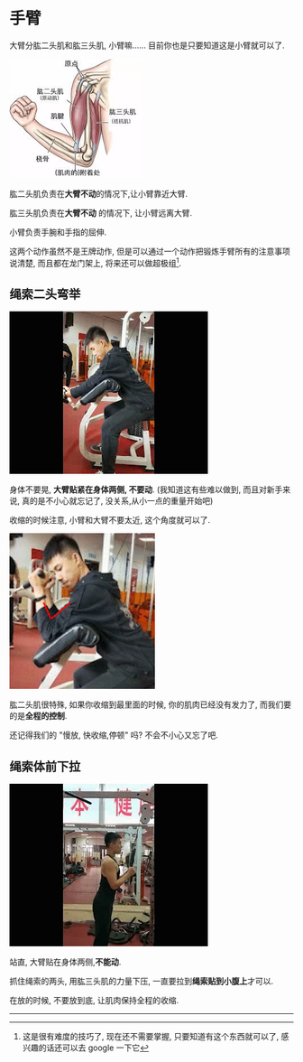 # 手臂

大臂分肱二头肌和肱三头肌, 小臂嘛...... 目前你也是只要知道这是小臂就可以了.

![](https://github.com/caoxuCarlos/a-fitness-guide-for-college-students/blob/master/images/arm.jpg?raw=true)

肱二头肌负责在**大臂不动**的情况下,让小臂靠近大臂.

肱三头肌负责在**大臂不动** 的情况下, 让小臂远离大臂.

小臂负责手腕和手指的屈伸.

这两个动作虽然不是王牌动作, 但是可以通过一个动作把锻炼手臂所有的注意事项说清楚, 而且都在龙门架上, 将来还可以做超极组[^1].

## 绳索二头弯举

![](https://github.com/caoxuCarlos/a-fitness-guide-for-college-students/blob/master/images/action/arms/Biceps-curl.gif?raw=true)

身体不要晃, **大臂贴紧在身体两侧, 不要动**. (我知道这有些难以做到, 而且对新手来说, 真的是不小心就忘记了, 没关系,从小一点的重量开始吧)

收缩的时候注意, 小臂和大臂不要太近, 这个角度就可以了.

![](https://github.com/caoxuCarlos/a-fitness-guide-for-college-students/blob/master/images/action/arms/degree-of-biceps-curl.png?raw=true)

肱二头肌很特殊, 如果你收缩到最里面的时候, 你的肌肉已经没有发力了, 而我们要的是**全程的控制**.

还记得我们的 "慢放, 快收缩,停顿" 吗? 不会不小心又忘了吧.



## 绳索体前下拉

![](https://github.com/caoxuCarlos/a-fitness-guide-for-college-students/blob/master/images/action/arms/Rope-pull-down.gif?raw=true)

站直, 大臂贴在身体两侧,**不能动**.

抓住绳索的两头, 用肱三头肌的力量下压, 一直要拉到**绳索贴到小腹上**才可以.

在放的时候, 不要放到底, 让肌肉保持全程的收缩.

---

[^1]: 这是很有难度的技巧了, 现在还不需要掌握, 只要知道有这个东西就可以了, 感兴趣的话还可以去 google 一下它 